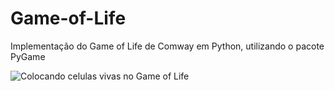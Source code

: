# Game-of-Life
Implementação do Game of Life de Comway em Python, utilizando o pacote PyGame

![Colocando celulas vivas no Game of Life](https://media.giphy.com/media/vFKqnCdLPNOKc/giphy.gif)
